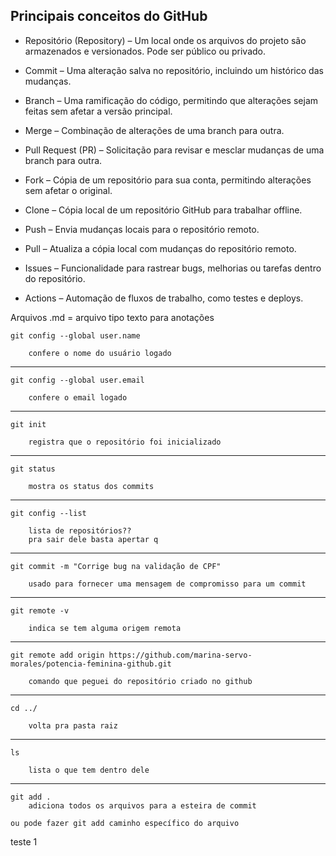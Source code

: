 ## Principais conceitos do GitHub

* Repositório (Repository) – Um local onde os arquivos do projeto são armazenados e versionados. Pode ser público ou privado.

* Commit – Uma alteração salva no repositório, incluindo um histórico das mudanças.

* Branch – Uma ramificação do código, permitindo que alterações sejam feitas sem afetar a versão principal.

* Merge – Combinação de alterações de uma branch para outra.

* Pull Request (PR) – Solicitação para revisar e mesclar mudanças de uma branch para outra.

* Fork – Cópia de um repositório para sua conta, permitindo alterações sem afetar o original.

* Clone – Cópia local de um repositório GitHub para trabalhar offline.

* Push – Envia mudanças locais para o repositório remoto.

* Pull – Atualiza a cópia local com mudanças do repositório remoto.

* Issues – Funcionalidade para rastrear bugs, melhorias ou tarefas dentro do repositório.

* Actions – Automação de fluxos de trabalho, como testes e deploys.



Arquivos .md = arquivo tipo texto para anotações


    git config --global user.name

        confere o nome do usuário logado

-----------------

    git config --global user.email

        confere o email logado

-----------------

    git init

        registra que o repositório foi inicializado

-----------------

    git status 

        mostra os status dos commits

-----------------

    git config --list

        lista de repositórios?? 
        pra sair dele basta apertar q

-----------------

    git commit -m "Corrige bug na validação de CPF"

        usado para fornecer uma mensagem de compromisso para um commit

-----------------

    git remote -v

        indica se tem alguma origem remota


-----------------

    git remote add origin https://github.com/marina-servo-morales/potencia-feminina-github.git

        comando que peguei do repositório criado no github


-----------------

    cd ../

        volta pra pasta raiz

-----------------

    ls

        lista o que tem dentro dele

-----------------

    git add .
        adiciona todos os arquivos para a esteira de commit

    ou pode fazer git add caminho específico do arquivo


teste 1